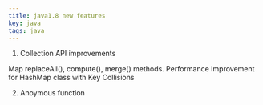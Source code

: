 ```yaml
---
title: java1.8 new features 
key: java
tags: java
---
```

1. Collection API improvements

Map replaceAll(), compute(), merge() methods.
Performance Improvement for HashMap class with Key Collisions

2. Anoymous function